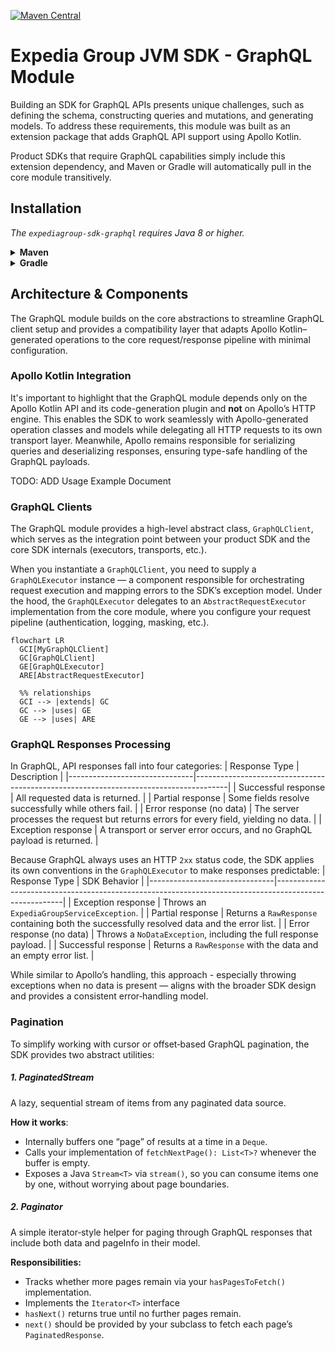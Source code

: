[![Maven Central](https://img.shields.io/maven-central/v/com.expediagroup/expediagroup-sdk-graphql.svg)](https://search.maven.org/artifact/com.expediagroup/expediagroup-sdk-graphql)

# Expedia Group JVM SDK - GraphQL Module
Building an SDK for GraphQL APIs presents unique challenges, such as defining the schema, constructing queries and mutations, and generating models. To address these requirements, this module was built as an extension package that adds GraphQL API support using Apollo Kotlin.

Product SDKs that require GraphQL capabilities simply include this extension dependency, and Maven or Gradle will automatically pull in the core module transitively.

## Installation

_The `expediagroup-sdk-graphql` requires Java 8 or higher._

<details>
  <summary><strong>Maven</strong></summary>

  Add the `expediagroup-sdk-graphql` as a dependency in your `pom.xml`:

  ```xml
  <dependency>
    <groupId>com.expediagroup</groupId>
    <artifactId>expediagroup-sdk-graphql</artifactId>
    <version>{latest-version}</version>
  </dependency>
  ```
</details>


<details>
  <summary><strong>Gradle</strong></summary>

  Add the `expediagroup-sdk-graphql` as a dependency in your `build.gradle`:

  ```gradle
  implementation 'com.expediagroup:expediagroup-sdk-graphql:{latest-version}'
  ```
</details>

## Architecture & Components
The GraphQL module builds on the core abstractions to streamline GraphQL client setup and provides a compatibility layer that adapts Apollo Kotlin–generated operations to the core request/response pipeline with minimal configuration.

### Apollo Kotlin Integration
It's important to highlight that the GraphQL module depends only on the Apollo Kotlin API and its code-generation plugin and **not** on Apollo’s HTTP engine. This enables the SDK to work seamlessly with Apollo-generated operation classes and models while delegating all HTTP requests to its own transport layer. Meanwhile, Apollo remains responsible for serializing queries and deserializing responses, ensuring type-safe handling of the GraphQL payloads.

TODO: ADD Usage Example Document

### GraphQL Clients
The GraphQL module provides a high-level abstract class, `GraphQLClient`, which serves as the integration point between your product SDK and the core SDK internals (executors, transports, etc.). 

When you instantiate a `GraphQLClient`, you need to supply a `GraphQLExecutor` instance — a component responsible for orchestrating request execution and mapping errors to the SDK’s exception model. Under the hood, the `GraphQLExecutor` delegates to an `AbstractRequestExecutor` implementation from the core module, where you configure your request pipeline (authentication, logging, masking, etc.).

```mermaid
flowchart LR
  GCI[MyGraphQLClient]
  GC[GraphQLClient]
  GE[GraphQLExecutor]
  ARE[AbstractRequestExecutor]

  %% relationships
  GCI --> |extends| GC
  GC --> |uses| GE
  GE --> |uses| ARE
```

### GraphQL Responses Processing
In GraphQL, API responses fall into four categories:
| Response Type                 | Description                                                                          |
|-------------------------------|--------------------------------------------------------------------------------------|
| Successful response           | All requested data is returned.                                                      |
| Partial response              | Some fields resolve successfully while others fail.                                  |
| Error response (no data)      | The server processes the request but returns errors for every field, yielding no data. |
| Exception response            | A transport or server error occurs, and no GraphQL payload is returned.              |


Because GraphQL always uses an HTTP `2xx` status code, the SDK applies its own conventions in the `GraphQLExecutor` to make responses predictable:
| Response Type                 | SDK Behavior                                                                                          |
|-------------------------------|-------------------------------------------------------------------------------------------------------|
| Exception response            | Throws an `ExpediaGroupServiceException`.                                                             |
| Partial response              | Returns a `RawResponse` containing both the successfully resolved data and the error list.            |
| Error response (no data)      | Throws a `NoDataException`, including the full response payload.                                      |
| Successful response           | Returns a `RawResponse` with the data and an empty error list.                                        |

  
While similar to Apollo’s handling, this approach - especially throwing exceptions when no data is present — aligns with the broader SDK design and provides a consistent error‐handling model.

### Pagination
To simplify working with cursor or offset‐based GraphQL pagination, the SDK provides two abstract utilities:

##### 1. PaginatedStream

A lazy, sequential stream of items from any paginated data source.  

**How it works**:  
- Internally buffers one “page” of results at a time in a `Deque`.  
- Calls your implementation of `fetchNextPage(): List<T>?` whenever the buffer is empty.  
- Exposes a Java `Stream<T>` via `stream()`, so you can consume items one by one, without worrying about page boundaries.


##### 2. Paginator
A simple iterator‐style helper for paging through GraphQL responses that include both data and pageInfo in their model.

**Responsibilities:**
- Tracks whether more pages remain via your `hasPagesToFetch()` implementation.
- Implements the `Iterator<T>` interface
- `hasNext()` returns true until no further pages remain.
- `next()` should be provided by your subclass to fetch each page’s `PaginatedResponse`.














